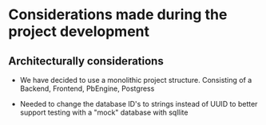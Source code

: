 # Considerations made during the project development

## Architecturally considerations

- We have decided to use a monolithic project structure. Consisting of a Backend, Frontend, PbEngine, Postgress


- Needed to change the database ID's to strings instead of UUID to better support testing with a "mock" database with sqllite